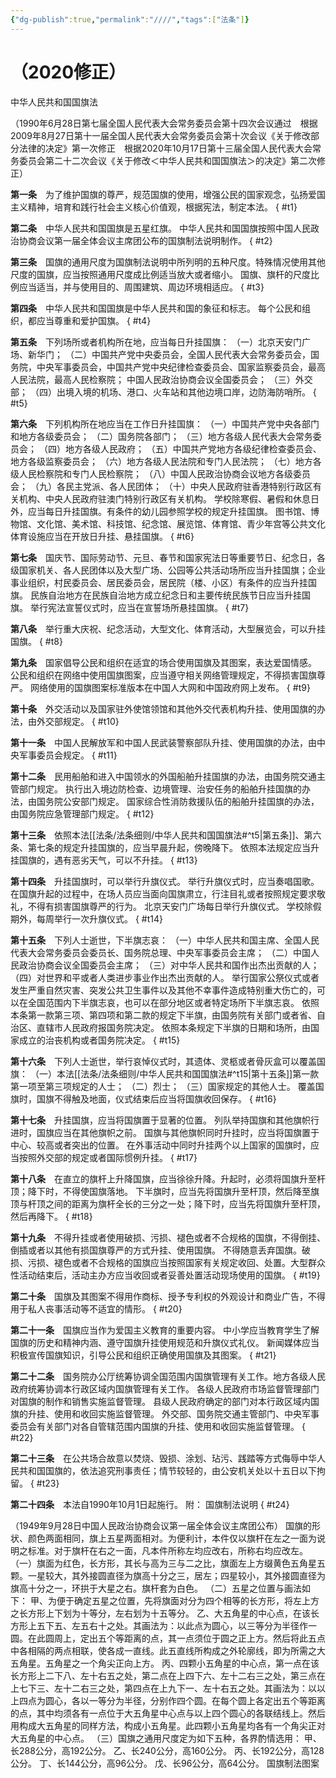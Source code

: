 ```yaml
---
{"dg-publish":true,"permalink":"////","tags":["法条"]}
---
```


# （2020修正）
中华人民共和国国旗法

（1990年6月28日第七届全国人民代表大会常务委员会第十四次会议通过　根据2009年8月27日第十一届全国人民代表大会常务委员会第十次会议《关于修改部分法律的决定》第一次修正　根据2020年10月17日第十三届全国人民代表大会常务委员会第二十二次会议《关于修改＜中华人民共和国国旗法＞的决定》第二次修正）

**第一条**　为了维护国旗的尊严，规范国旗的使用，增强公民的国家观念，弘扬爱国主义精神，培育和践行社会主义核心价值观，根据宪法，制定本法。
{ #t1}


**第二条**　中华人民共和国国旗是五星红旗。
中华人民共和国国旗按照中国人民政治协商会议第一届全体会议主席团公布的国旗制法说明制作。
{ #t2}


**第三条**　国旗的通用尺度为国旗制法说明中所列明的五种尺度。特殊情况使用其他尺度的国旗，应当按照通用尺度成比例适当放大或者缩小。
国旗、旗杆的尺度比例应当适当，并与使用目的、周围建筑、周边环境相适应。
{ #t3}


**第四条**　中华人民共和国国旗是中华人民共和国的象征和标志。
每个公民和组织，都应当尊重和爱护国旗。
{ #t4}


**第五条**　下列场所或者机构所在地，应当每日升挂国旗：
（一）北京天安门广场、新华门；
（二）中国共产党中央委员会，全国人民代表大会常务委员会，国务院，中央军事委员会，中国共产党中央纪律检查委员会、国家监察委员会，最高人民法院，最高人民检察院；
中国人民政治协商会议全国委员会；
（三）外交部；
（四）出境入境的机场、港口、火车站和其他边境口岸，边防海防哨所。
{ #t5}


**第六条**　下列机构所在地应当在工作日升挂国旗：
（一）中国共产党中央各部门和地方各级委员会；
（二）国务院各部门；
（三）地方各级人民代表大会常务委员会；
（四）地方各级人民政府；
（五）中国共产党地方各级纪律检查委员会、地方各级监察委员会；
（六）地方各级人民法院和专门人民法院；
（七）地方各级人民检察院和专门人民检察院；
（八）中国人民政治协商会议地方各级委员会；
（九）各民主党派、各人民团体；
（十）中央人民政府驻香港特别行政区有关机构、中央人民政府驻澳门特别行政区有关机构。
学校除寒假、暑假和休息日外，应当每日升挂国旗。有条件的幼儿园参照学校的规定升挂国旗。
图书馆、博物馆、文化馆、美术馆、科技馆、纪念馆、展览馆、体育馆、青少年宫等公共文化体育设施应当在开放日升挂、悬挂国旗。
{ #t6}


**第七条**　国庆节、国际劳动节、元旦、春节和国家宪法日等重要节日、纪念日，各级国家机关、各人民团体以及大型广场、公园等公共活动场所应当升挂国旗；企业事业组织，村民委员会、居民委员会，居民院（楼、小区）有条件的应当升挂国旗。
民族自治地方在民族自治地方成立纪念日和主要传统民族节日应当升挂国旗。
举行宪法宣誓仪式时，应当在宣誓场所悬挂国旗。
{ #t7}


**第八条**　举行重大庆祝、纪念活动，大型文化、体育活动，大型展览会，可以升挂国旗。
{ #t8}


**第九条**　国家倡导公民和组织在适宜的场合使用国旗及其图案，表达爱国情感。
公民和组织在网络中使用国旗图案，应当遵守相关网络管理规定，不得损害国旗尊严。
网络使用的国旗图案标准版本在中国人大网和中国政府网上发布。
{ #t9}


**第十条**　外交活动以及国家驻外使馆领馆和其他外交代表机构升挂、使用国旗的办法，由外交部规定。
{ #t10}


**第十一条**　中国人民解放军和中国人民武装警察部队升挂、使用国旗的办法，由中央军事委员会规定。
{ #t11}


**第十二条**　民用船舶和进入中国领水的外国船舶升挂国旗的办法，由国务院交通主管部门规定。
执行出入境边防检查、边境管理、治安任务的船舶升挂国旗的办法，由国务院公安部门规定。
国家综合性消防救援队伍的船舶升挂国旗的办法，由国务院应急管理部门规定。
{ #t12}


**第十三条**　依照本法[[法条/法条细则/中华人民共和国国旗法#^t5\|第五条]]、第六条、第七条的规定升挂国旗的，应当早晨升起，傍晚降下。
依照本法规定应当升挂国旗的，遇有恶劣天气，可以不升挂。
{ #t13}


**第十四条**　升挂国旗时，可以举行升旗仪式。
举行升旗仪式时，应当奏唱国歌。在国旗升起的过程中，在场人员应当面向国旗肃立，行注目礼或者按照规定要求敬礼，不得有损害国旗尊严的行为。
北京天安门广场每日举行升旗仪式。
学校除假期外，每周举行一次升旗仪式。
{ #t14}


**第十五条**　下列人士逝世，下半旗志哀：
（一）中华人民共和国主席、全国人民代表大会常务委员会委员长、国务院总理、中央军事委员会主席；
（二）中国人民政治协商会议全国委员会主席；
（三）对中华人民共和国作出杰出贡献的人；
（四）对世界和平或者人类进步事业作出杰出贡献的人。
举行国家公祭仪式或者发生严重自然灾害、突发公共卫生事件以及其他不幸事件造成特别重大伤亡的，可以在全国范围内下半旗志哀，也可以在部分地区或者特定场所下半旗志哀。
依照本条第一款第三项、第四项和第二款的规定下半旗，由国务院有关部门或者省、自治区、直辖市人民政府报国务院决定。
依照本条规定下半旗的日期和场所，由国家成立的治丧机构或者国务院决定。
{ #t15}


**第十六条**　下列人士逝世，举行哀悼仪式时，其遗体、灵柩或者骨灰盒可以覆盖国旗：
（一）本法[[法条/法条细则/中华人民共和国国旗法#^t15\|第十五条]]第一款第一项至第三项规定的人士；
（二）烈士；
（三）国家规定的其他人士。
覆盖国旗时，国旗不得触及地面，仪式结束后应当将国旗收回保存。
{ #t16}


**第十七条**　升挂国旗，应当将国旗置于显著的位置。
列队举持国旗和其他旗帜行进时，国旗应当在其他旗帜之前。
国旗与其他旗帜同时升挂时，应当将国旗置于中心、较高或者突出的位置。
在外事活动中同时升挂两个以上国家的国旗时，应当按照外交部的规定或者国际惯例升挂。
{ #t17}


**第十八条**　在直立的旗杆上升降国旗，应当徐徐升降。升起时，必须将国旗升至杆顶；降下时，不得使国旗落地。
下半旗时，应当先将国旗升至杆顶，然后降至旗顶与杆顶之间的距离为旗杆全长的三分之一处；降下时，应当先将国旗升至杆顶，然后再降下。
{ #t18}


**第十九条**　不得升挂或者使用破损、污损、褪色或者不合规格的国旗，不得倒挂、倒插或者以其他有损国旗尊严的方式升挂、使用国旗。
不得随意丢弃国旗。破损、污损、褪色或者不合规格的国旗应当按照国家有关规定收回、处置。大型群众性活动结束后，活动主办方应当收回或者妥善处置活动现场使用的国旗。
{ #t19}


**第二十条**　国旗及其图案不得用作商标、授予专利权的外观设计和商业广告，不得用于私人丧事活动等不适宜的情形。
{ #t20}


**第二十一条**　国旗应当作为爱国主义教育的重要内容。
中小学应当教育学生了解国旗的历史和精神内涵、遵守国旗升挂使用规范和升旗仪式礼仪。
新闻媒体应当积极宣传国旗知识，引导公民和组织正确使用国旗及其图案。
{ #t21}


**第二十二条**　国务院办公厅统筹协调全国范围内国旗管理有关工作。地方各级人民政府统筹协调本行政区域内国旗管理有关工作。
各级人民政府市场监督管理部门对国旗的制作和销售实施监督管理。
县级人民政府确定的部门对本行政区域内国旗的升挂、使用和收回实施监督管理。
外交部、国务院交通主管部门、中央军事委员会有关部门对各自管辖范围内国旗的升挂、使用和收回实施监督管理。
{ #t22}


**第二十三条**　在公共场合故意以焚烧、毁损、涂划、玷污、践踏等方式侮辱中华人民共和国国旗的，依法追究刑事责任；情节较轻的，由公安机关处以十五日以下拘留。
{ #t23}


**第二十四条**　本法自1990年10月1日起施行。
附：
国旗制法说明
{ #t24}


（1949年9月28日中国人民政治协商会议第一届全体会议主席团公布）
国旗的形状、颜色两面相同，旗上五星两面相对。为便利计，本件仅以旗杆在左之一面为说明之标准。对于旗杆在右之一面，凡本件所称左均应改右，所称右均应改左。
（一）旗面为红色，长方形，其长与高为三与二之比，旗面左上方缀黄色五角星五颗。一星较大，其外接圆直径为旗高十分之三，居左；四星较小，其外接圆直径为旗高十分之一，环拱于大星之右。旗杆套为白色。
（二）五星之位置与画法如下：
甲、为便于确定五星之位置，先将旗面对分为四个相等的长方形，将左上方之长方形上下划为十等分，左右划为十五等分。
乙、大五角星的中心点，在该长方形上五下五、左五右十之处。其画法为：以此点为圆心，以三等分为半径作一圆。在此圆周上，定出五个等距离的点，其一点须位于圆之正上方。然后将此五点中各相隔的两点相联，使各成一直线。此五直线所构成之外轮廓线，即为所需之大五角星。五角星之一个角尖正向上方。
丙、四颗小五角星的中心点，第一点在该长方形上二下八、左十右五之处，第二点在上四下六、左十二右三之处，第三点在上七下三、左十二右三之处，第四点在上九下一、左十右五之处。其画法为：以以上四点为圆心，各以一等分为半径，分别作四个圆。在每个圆上各定出五个等距离的点，其中均须各有一点位于大五角星中心点与以上四个圆心的各联结线上。然后用构成大五角星的同样方法，构成小五角星。此四颗小五角星均各有一个角尖正对大五角星的中心点。
（三）国旗之通用尺度定为如下五种，各界酌情选用：
甲、长288公分，高192公分。
乙、长240公分，高160公分。
丙、长192公分，高128公分。
丁、长144公分，高96公分。
戊、长96公分，高64公分。
国旗制法图案